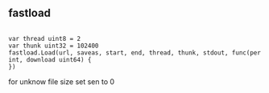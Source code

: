 ## fastload


```

var thread uint8 = 2
var thunk uint32 = 102400
fastload.Load(url, saveas, start, end, thread, thunk, stdout, func(per int, download uint64) {
})
```

for unknow file size set  sen to 0
